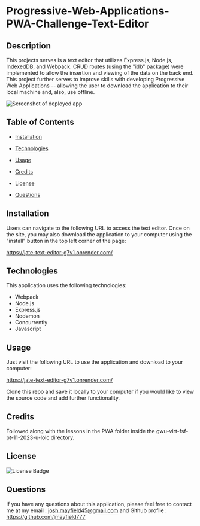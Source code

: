 # Progressive-Web-Applications-PWA-Challenge-Text-Editor

## Description

This projects serves is a text editor that utilizes Express.js, Node.js, IndexedDB, and Webpack.  CRUD routes (using the "idb" package) were implemented to allow the insertion and viewing of the data on the back end. This project further serves to improve skills with developing Progressive Web Applications -- allowing the user to download the application to their local machine and, also, use offline. 


![Screenshot of deployed app](<Screenshot 2024-04-23 at 4.59.01 PM.png>)


## Table of Contents

 * [Installation](#installation)

 * [Technologies](#Technologies)

 * [Usage](#usage)

 * [Credits](#credits)

 * [License](#license)

 * [Questions](#questions)

## Installation

Users can navigate to the following URL to access the text editor. Once on the site, you may also download the application to your computer using the "install" button in the top left corner of the page: 

https://jate-text-editor-g7v1.onrender.com/

## Technologies

This application uses the following technologies:

- Webpack
- Node.js
- Express.js
- Nodemon
- Concurrently
- Javascript

## Usage

Just visit the following URL to use the application and download to your computer:

https://jate-text-editor-g7v1.onrender.com/

Clone this repo and save it locally to your computer if you would like to view the source code and add further functionality.

## Credits

Followed along with the lessons in the PWA folder inside the gwu-virt-fsf-pt-11-2023-u-lolc directory.

## License

![License Badge](https://img.shields.io/badge/license-MIT-blue)

## Questions

If you have any questions about this application, please feel free to contact me at my email : josh.mayfield45@gmail.com and Github profile : https://github.com/jmayfield777
